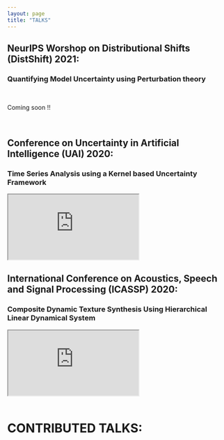 ```yaml
---
layout: page
title: "TALKS"
---
```


NeurIPS Worshop on Distributional Shifts (DistShift) 2021:
---
<h3>Quantifying Model Uncertainty using Perturbation theory</h3>

<br />

Coming soon !!

<br />

Conference on Uncertainty in Artificial Intelligence (UAI) 2020:
---
<h3>Time Series Analysis using a Kernel based Uncertainty Framework</h3>


<iframe src="https://drive.google.com/file/d/1Kf97DGySoKNG08TxGSKwp3MiB8bvHzh1/view?usp=sharing"></iframe>


<br />

International Conference on Acoustics, Speech and Signal Processing (ICASSP) 2020: 
---
<h3>Composite Dynamic Texture Synthesis Using Hierarchical Linear Dynamical System</h3>

<iframe src="https://drive.google.com/file/d/1Kf97DGySoKNG08TxGSKwp3MiB8bvHzh1/view?usp=sharing"></iframe>
<br />
<br />

<h1>CONTRIBUTED TALKS:</h1>
  
 
